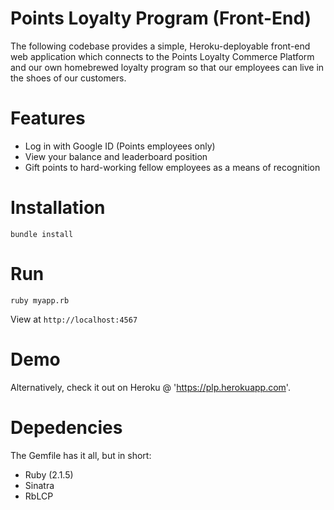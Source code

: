 # Points Loyalty Program (Front-End)

The following codebase provides a simple, Heroku-deployable front-end web application which connects to the Points Loyalty Commerce Platform and our own homebrewed loyalty program so that our employees can live in the shoes of our customers.

# Features

* Log in with Google ID (Points employees only)
* View your balance and leaderboard position
* Gift points to hard-working fellow employees as a means of recognition

# Installation

`bundle install`

# Run

`ruby myapp.rb`

View at `http://localhost:4567`

# Demo

Alternatively, check it out on Heroku @ 'https://plp.herokuapp.com'.

# Depedencies

The Gemfile has it all, but in short:

* Ruby (2.1.5)
* Sinatra
* RbLCP